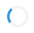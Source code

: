 <!DOCTYPE html>
<html lang="en">
<head>
  <meta charset="UTF-8">
  <title>Md. Harun Or Rashid</title>
  <style>
    body {
      font-family: Arial, sans-serif;
      background-color: #f5f5f5;
      margin: 0;
      padding: 0;
      text-align: center;
}
/* Reset & Fonts */
* {
  margin: 0;
  padding: 0;
  box-sizing: border-box;
}
body {
  font-family: Arial, sans-serif;
  line-height: 1.6;
}
/* Preloader */
#preloader {
  position: fixed;
  width: 100%;
  height: 100%;
  background: #fff;
  z-index: 9999;
  display: flex;
  align-items: center;
  justify-content: center;
}
.loader {
  border: 6px solid #f3f3f3;
  border-top: 6px solid #3498db;
  border-radius: 50%;
  width: 50px;
  height: 50px;
  animation: spin 1s linear infinite;
}
@keyframes spin {
  0% { transform: rotate(0deg); }
  100% { transform: rotate(360deg); }
}
/* Navbar */
.navbar {
  position: sticky;
  top: 0;
  background: #333;
  padding: 1rem;
  color: #fff;
  z-index: 1000;
}
.navbar .container {
  display: flex;
  justify-content: space-between;
  align-items: center;
}
.nav-links {
  list-style: none;
  display: flex;
}
.nav-links li {
  margin-left: 20px;
}
.nav-links a {
  color: #fff;
  text-decoration: none;
}
/* Hero */
#hero {
  height: 100vh;
  background: #f5f5f5;
  display: flex;
  align-items: center;
  justify-content: center;
  flex-direction: column;
}
.typed-text {
  font-weight: bold;
  color: #3498db;
}
.cursor {
  display: inline-block;
  animation: blink 0.7s infinite;
}
@keyframes blink {
  0%, 100% { opacity: 1; }
  50% { opacity: 0; }
}
.btn {
  padding: 10px 20px;
  background: #3498db;
  color: #fff;
  text-decoration: none;
  border-radius: 5px;
  margin-top: 20px;
}
/* Sections */
section {
  padding: 60px 20px;
  text-align: center;
}
/* Footer */
footer {
  background: #333;
  color: #fff;
  padding: 20px 10px;
  text-align: center;
}
footer .social-links a {
  margin: 0 10px;
  color: #fff;
  text-decoration: none;
}
<!DOCTYPE html>
<html lang="en">
<head>
  <meta charset="UTF-8">
  <title>Md. Harun Or Rashid</title>
  <style>
    body {
      font-family: Arial, sans-serif;
      background-color: #f5f5f5;
      margin: 0;
      padding: 0;
      text-align: center;
    }
    .container {
      padding: 30px;
    }
    img.profile {
      border-radius: 50%;
      width: 200px;
      height: 200px;
      object-fit: cover;
      border: 3px solid #444;
    }
    h1 {
      color: #333;
    }
    p {
      font-size: 18px;
      color: #444;
      max-width: 600px;
      margin: 10px auto;
    }
    .buttons {
      margin-top: 25px;
    }
    a.button {
      display: inline-block;
      margin: 10px;
      padding: 12px 25px;
      background-color: #007bff;
      color: white;
      text-decoration: none;
      border-radius: 5px;
      font-weight: bold;
    }
    a.button:hover {
      background-color: #0056b3;
    }
    a.fiverr {
      background-color: #28a745;
    }
    a.fiverr:hover {
      background-color: #218838;
    }
    .certificate-section {
      margin-top: 40px;
    }
    .certificate-section img {
      max-width: 90%;
      border: 2px solid #ccc;
      box-shadow: 2px 2px 12px rgba(0, 0, 0, 0.2);
    }
    .portfolio-section {
      margin-top: 40px;
    }
    .contact-section {
      margin-top: 50px;
    }
    input, textarea {
      width: 80%;
      max-width: 400px;
      padding: 10px;
      margin: 5px auto;
      border: 1px solid #ccc;
      border-radius: 5px;
    }
    button {
      margin-top: 10px;
    }
    
<style>
  .hero-section {
    display: flex;
    align-items: center;
    justify-content: center;
    flex-direction: column;
    text-align: center;
    height: 100vh;
    background: linear-gradient(to right, #f0f2f5, #e2eafc);
    padding: 20px;
  }

  .hero-content h1 {
    font-size: 48px;
    color: #333;
    margin-bottom: 15px;
  }

  .hero-content h2 {
    font-size: 28px;
    color: #444;
  }

  .typing-text {
    color: #007BFF;
    font-weight: bold;
    border-right: 2px solid #007BFF;
    white-space: nowrap;
    overflow: hidden;
  }

  @media screen and (max-width: 768px) {
    .hero-content h1 {
      font-size: 32px;
    }

    .hero-content h2 {
      font-size: 20px;
    }
    </style>
  <meta charset="UTF-8" />
  <meta name="viewport" content="width=device-width, initial-scale=1.0" />
  <title>HM Harun | Portfolio</title>
  <link rel="stylesheet" href="style.css" />
</head>
<body>

  <!-- Preloader -->
  <div id="preloader">
    <div class="loader"></div>
  </div>

  <!-- Navbar -->
  <nav class="navbar">
    <div class="container">
      <h1 class="logo">HM Harun</h1>
      <ul class="nav-links">
        <li><a href="#hero">Home</a></li>
        <li><a href="#about">About</a></li>
        <li><a href="#projects">Projects</a></li>
        <li><a href="#contact">Contact</a></li>
      </ul>
    </div>
  </nav>

  <!-- Hero Section -->
  <section id="hero">
    <div class="hero-content">
      <h1>Hi, I'm Harun</h1>
      <h2><span class="typed-text"></span><span class="cursor">|</span></h2>
      <a href="cv.pdf" class="btn" download>Download CV</a>
    </div>
  </section>

  <!-- About -->
  <section id="about">
    <h2>About Me</h2>
    <p>Your short bio goes here.</p>
  </section>

  <!-- Projects -->
  <section id="projects">
    <h2>My Projects</h2>
    <p>Project samples go here.</p>
  </section>

  <!-- Contact -->
  <section id="contact">
    <h2>Contact Me</h2>
    <form>
      <input type="text" placeholder="Your Name" required />
      <input type="email" placeholder="Your Email" required />
      <textarea placeholder="Your Message" required></textarea>
      <button type="submit">Send Message</button>
    </form>
  </section>

  <!-- Footer -->
  <footer>
    <p>© 2025 HM Harun. All rights reserved.</p>
    <div class="social-links">
      <a href="#">Facebook</a>
      <a href="#">LinkedIn</a>
      <a href="#">GitHub</a>
    </div>
  </footer>

  <!-- JavaScript -->
  <script>
    // Preloader
    window.addEventListener("load", function () {
      document.getElementById("preloader").style.display = "none";
    });

    // Typing Effect
    const texts = ["a Web Developer", "a Freelancer", "a Designer"];
    let count = 0;
    let index = 0;
    let currentText = "";
    let letter = "";

    (function type() {
      if (count === texts.length) count = 0;
      currentText = texts[count];
      letter = currentText.slice(0, ++index);

      document.querySelector(".typed-text").textContent = letter;
      if (letter.length === currentText.length) {
        count++;
        index = 0;
        setTimeout(type, 1000);
      } else {
        setTimeout(type, 100);
      }
    })();
  </script>
</body>
</html>
    <!-- ======= Hero Section ======= -->
<section id="home" class="hero-section">
  <div class="hero-content">
    <h1>Hi, I'm Harun</h1>
    <h2>I am a <span class="typing-text"></span></h2>
  </div>
</section>

<!-- ======= Hero Section CSS ======= -->
</style>

<!-- ======= Typing Text Script ======= -->
<script>
  const text = ["Web Developer", "Designer", "Freelancer"];
  const typingSpan = document.querySelector(".typing-text");
  let i = 0, j = 0, isDeleting = false;

  function type() {
    let current = text[i];
    if (isDeleting) {
      typingSpan.textContent = current.substring(0, j--);
    } else {
      typingSpan.textContent = current.substring(0, j++);
    }

    if (!isDeleting && j === current.length) {
      isDeleting = true;
      setTimeout(type, 1000); // pause after complete
    } else if (isDeleting && j === 0) {
      isDeleting = false;
      i = (i + 1) % text.length;
    }

    setTimeout(type, isDeleting ? 60 : 120);
  }

  document.addEventListener("DOMContentLoaded", type);
</script>
  </style>
</head>
<body>
  <div class="container">

    <!-- Logo Section -->
    <div style="margin-top: 20px;">
      <img src="harun-logo.png" alt="Harun Logo" style="width: 180px; border-radius: 15px;">
    </div>

    <!-- Profile Photo -->
    <img src="harun.jpg" alt="Harun's Photo" class="profile">

    <h1>Md. Harun Or Rashid</h1>
    <p><strong>Address:</strong> Manikganj, Dhaka, Bangladesh</p>
    <p><strong>Email:</strong> hmharun796@gmail.com</p>
    <p><strong>Education:</strong> SSC, Lemubari Binoda Sundori High School</p>
    <p><strong>Profession:</strong> Freelancer</p>
    <p><strong>Skills:</strong> Data Entry, E-commerce Data Entry, Web Research, Data Research, Web Scraping, Data Scraping, Copy-Paste, and more.</p>

    <div class="buttons">
      <a class="button fiverr" href="https://www.fiverr.com/s/dDlW3G3" target="_blank">Visit My Fiverr Profile</a>
      <a class="button" href="https://www.facebook.com/share/r/1BcEg68nzy/" target="_blank">Visit My Facebook</a>
      <a class="button" href="https://www.instagram.com/p/DIeAfFXT_oO/" target="_blank">View My Instagram</a>
      <a class="button" href="https://www.tiktok.com/@user6071584366187" target="_blank">TikTok</a>
      <a class="button" href="https://wa.me/8801648131500?text=Hi,%20I%20want%20to%20contact%20you" target="_blank">WhatsApp</a>
    </div>

    <div class="certificate-section">
      <h2>Certificate of Completion</h2>
      <img src="certificate.jpg" alt="Certificate">
    </div>

    <div class="youtube-section" style="margin-top: 40px;">
      <h2>My YouTube Channel</h2>
      <p>Subscribe to my channel for tutorials, tips, and more!</p>
      <a class="button" href="https://youtube.com/@mdharun-n6j" target="_blank">Visit My YouTube</a>
    </div>

    <div class="portfolio-section">
      <h2>My Portfolio</h2>
      <p>Here are some examples of the data entry work I've done:</p>
      <div class="buttons">
        <a class="button" href="https://docs.google.com/spreadsheets/d/1FSV3CzDlRSDJHaumYrCcvKFcBKGedUhFU9qPDY6viW4/edit?usp=drivesdk" target="_blank">
          View Sample Data Entry Work
        </a>
      </div>
    </div>

    <div class="contact-section">
      <h2>Contact Me</h2>
      <form action="https://formspree.io/f/mjvnavrw" method="POST">
        <input type="text" name="name" placeholder="Your Name" required><br><br>
        <input type="email" name="email" placeholder="Your Email" required><br><br>
        <textarea name="message" rows="5" placeholder="Your Message" required></textarea><br><br>
        <button type="submit" class="button">Send Message</button>
      </form>
    </div>

  </div>
</body>
</html>
